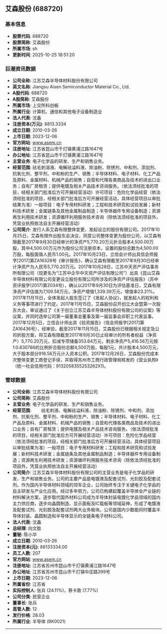 ## 艾森股份 (688720)

### 基本信息

- **股票代码**: 688720
- **股票简称**: 艾森股份
- **所属市场**: sh
- **更新时间**: 2025-10-25 18:51:20

### 巨潮资讯数据

- **公司全称**: 江苏艾森半导体材料股份有限公司
- **英文名称**: Jiangsu Aisen Semiconductor Material Co., Ltd.
- **A股代码**: 688720
- **A股简称**: 艾森股份
- **所属市场**: 上交所科创板
- **所属行业**: 计算机、通信和其他电子设备制造业
- **法人代表**: 沈鑫
- **注册资本(万元)**: 8813.3334
- **成立日期**: 2010-03-26
- **上市日期**: 2023-12-06
- **官方网站**: www.asem.cn
- **注册地址**: 江苏省昆山市千灯镇黄浦江路1647号
- **办公地址**: 江苏省昆山市千灯镇黄浦江路1647号
- **主营业务**: 电子化学品的研发、生产和销售业务。
- **经营范围**: 祛毛刺溶液、电解祛溢料液、除油粉、除锈剂、中和剂、添加剂、抗氧化剂、整平剂、中和粉的生产、销售；半导体材料、电子材料、化工产品及原料、金属材料、机械产品的销售；自营和代理各类商品及技术的进出口业务；自有厂房租赁；提供电镀及相关产品技术咨询服务。（依法须经批准的项目，经相关部门批准后方可开展经营活动）许可项目：危险化学品经营（依法须经批准的项目，经相关部门批准后方可开展经营活动，具体经营项目以审批结果为准）一般项目：电子专用材料研发；工程和技术研究和试验发展；新材料技术研发；金属链条及其他金属制品制造；半导体器件专用设备制造；资源再生利用技术研发；资源循环利用服务技术咨询（除依法须经批准的项目外，凭营业执照依法自主开展经营活动）
- **公司简介**: 发行人系艾森有限整体变更、发起设立的股份有限公司。2017年10月25日，艾森有限作出股东会决议，同意公司整体变更为股份公司，以艾森有限截至2017年9月30日经审计的净资产5,770.20万元折合股本4,500.00万股，其中4,500.00万元作为股份公司注册资本，设置的股份总数为4,500.00万股，每股面值人民币1.00元。2017年10月23日，立信会计师出具信会师报字[2017]第ZA16328号《审计报告》，确认艾森有限截至2017年9月30日经审计净资产为人民币5,770.20万元。2017年10月28日，江苏中天资产评估事务所有限公司（现更名为“江苏中企华中天资产评估有限公司”）出具《昆山艾森半导体材料有限公司变更设立股份有限公司所涉及的净资产评估报告》（苏中资评报字(2017)第2034号），确认以2017年9月30日为评估基准日，艾森有限净资产评估值为7,109.58万元，净资产增值1,339.39万元，增值率23.21%。2017年11月15日，全体发起人股东签订了《发起人协议》，就发起人的权利和义务等事项进行了约定。2017年11月15日，艾森股份召开创立大会暨第一次股东大会，审议通过了《关于创立江苏艾森半导体材料股份有限公司的议案》等议案，并同时选举公司第一届董事会董事及第一届监事会非职工代表监事。2017年12月5日，立信会计师出具《验资报告》（信会师报字[2017]第ZA16436号），经审验，截至2017年11月15日，艾森股份已根据相关规定及公司折股方案，将艾森有限截至2017年9月30日止经审计的所有者权益（净资产）5,770.20万元，扣减专项储备353.64万元，剩余净资产5,416.56万元按1:0.830786的比例折合股份总额4,500万股，每股1元，共计股本4,500万元，大于股本部分916.56万元计入资本公积。2017年12月26日，艾森股份完成本次整体变更工商登记手续，并取得苏州市工商行政管理局核发的《营业执照》（统一社会信用代码：9132058355253262X1)。

### 雪球数据

- **公司全称**: 江苏艾森半导体材料股份有限公司
- **公司简称**: 艾森股份
- **主营业务**: 电子化学品的研发、生产和销售业务。
- **经营范围**: 　　祛毛刺液、电解祛溢料液、除油粉、除锈剂、中和剂、添加剂、抗氧化剂、整平剂、中和粉的生产、销售；半导体材料、电子材料、化工产品及原料、金属材料、机械产品的销售；自营和代理各类商品及技术的进出口业务；自有厂房租赁；提供电镀及相关产品技术咨询服务。（依法须经批准的项目，经相关部门批准后方可开展经营活动）许可项目：危险化学品经营（依法须经批准的项目，经相关部门批准后方可开展经营活动，具体经营项目以审批结果为准）一般项目：电子专用材料研发；工程和技术研究和试验发展；新材料技术研发；金属链条及其他金属制品制造；半导体器件专用设备制造；资源再生利用技术研发；资源循环利用服务技术咨询（除依法须经批准的项目外，凭营业执照依法自主开展经营活动）
- **公司简介**: 江苏艾森半导体材料股份有限公司的主营业务是电子化学品的研发、生产和销售业务。公司的主要产品是电镀液及配套试剂、光刻胶及配套试剂。作为国内半导体材料领域的领军企业，公司始终专注于关键电子化学品的自主研发与产业化应用。经过多年努力，公司已构建起覆盖半导体全产业链的材料解决方案，逐步取代国外材料公司成为半导体封装电镀化学品领域的国内主力供应商，逐步向晶圆制造、显示面板及IC载板等领域延伸，形成了电镀液及配套试剂、光刻胶及配套试剂两大业务板块。公司是国内少数能同时覆盖半导体封装、晶圆制造和半导体显示的全链条电子材料公司。
- **法人代表**: 沈鑫
- **总经理**: 向文胜
- **董秘**: 陈小华
- **成立日期**: 2010-03-26
- **注册资本(元)**: 88133334.00
- **员工人数**: 207
- **官方网站**: www.asem.cn
- **注册地址**: 江苏省苏州市昆山市千灯镇黄浦江路1647号
- **办公地址**: 江苏省苏州市昆山市千灯镇中庄路299号
- **上市日期**: 2023-12-06
- **所属省份**: 江苏省
- **实际控制人**: 张兵 (24.11%)，蔡卡敦 (7.77%)
- **公司分类**: 民营企业
- **董事长**: 张兵
- **高管人数**: 12
- **发行价格**: 28.03
- **所属行业**: 半导体 (BK0021)

---